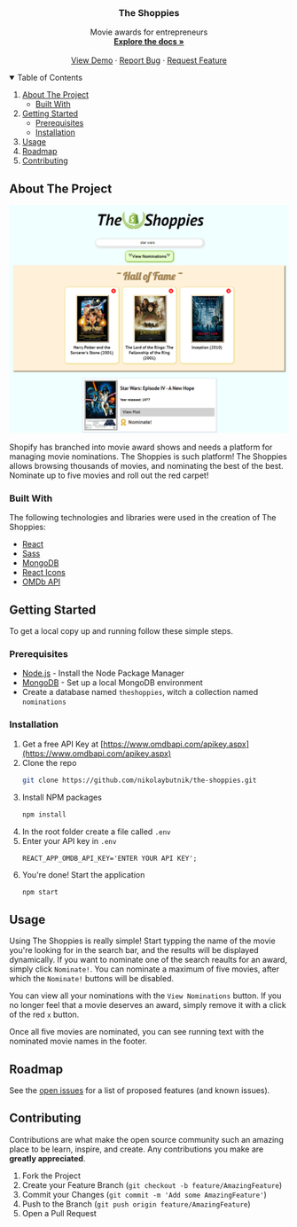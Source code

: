 <br />
<p align="center">
  <h3 align="center">The Shoppies</h3>
  <p align="center">
    Movie awards for entrepreneurs
    <br />
    <a href="https://github.com/nikolaybutnik/the-shoppies"><strong>Explore the docs »</strong></a>
    <br />
    <br />
    <a href="https://nb-theshoppies.herokuapp.com/">View Demo</a>
    ·
    <a href="https://github.com/nikolaybutnik/the-shoppies/issues">Report Bug</a>
    ·
    <a href="https://github.com/nikolaybutnik/the-shoppies/issues">Request Feature</a>
</p>

<details open="open">
  <summary>Table of Contents</summary>
  <ol>
    <li>
      <a href="#about-the-project">About The Project</a>
      <ul>
        <li><a href="#built-with">Built With</a></li>
      </ul>
    </li>
    <li>
      <a href="#getting-started">Getting Started</a>
      <ul>
        <li><a href="#prerequisites">Prerequisites</a></li>
        <li><a href="#installation">Installation</a></li>
      </ul>
    </li>
    <li><a href="#usage">Usage</a></li>
    <li><a href="#roadmap">Roadmap</a></li>
    <li><a href="#contributing">Contributing</a></li>
  </ol>
</details>

## About The Project

![The Shoppies Screenshot](https://github.com/nikolaybutnik/the-shoppies/blob/master/client/public/the-shoppies-screenshot-v3.png?raw=true)

Shopify has branched into movie award shows and needs a platform for managing movie nominations. The Shoppies is such platform! The Shoppies allows browsing thousands of movies, and nominating the best of the best. Nominate up to five movies and roll out the red carpet!

### Built With

The following technologies and libraries were used in the creation of The Shoppies:

- [React](https://reactjs.org/)
- [Sass](https://sass-lang.com/)
- [MongoDB](https://www.mongodb.com/)
- [React Icons](https://react-icons.github.io/react-icons/)
- [OMDb API](https://www.omdbapi.com/)

## Getting Started

To get a local copy up and running follow these simple steps.

### Prerequisites

- [Node.js](https://nodejs.org/en/download/) - Install the Node Package Manager
- [MongoDB](https://www.mongodb.com/try) - Set up a local MongoDB environment
- Create a database named `theshoppies`, witch a collection named `nominations`

### Installation

1. Get a free API Key at [https://www.omdbapi.com/apikey.aspx](https://www.omdbapi.com/apikey.aspx)
2. Clone the repo
   ```sh
   git clone https://github.com/nikolaybutnik/the-shoppies.git
   ```
3. Install NPM packages
   ```sh
   npm install
   ```
4. In the root folder create a file called `.env`
5. Enter your API key in `.env`
   ```JS
   REACT_APP_OMDB_API_KEY='ENTER YOUR API KEY';
   ```
6. You're done! Start the application
   ```sh
   npm start
   ```

## Usage

Using The Shoppies is really simple! Start typping the name of the movie you're looking for in the search bar, and the results will be displayed dynamically. If you want to nominate one of the search reaults for an award, simply click `Nominate!`. You can nominate a maximum of five movies, after which the `Nominate!` buttons will be disabled.

You can view all your nominations with the `View Nominations` button. If you no longer feel that a movie deserves an award, simply remove it with a click of the red `x` button.

Once all five movies are nominated, you can see running text with the nominated movie names in the footer.

## Roadmap

See the [open issues](https://github.com/nikolaybutnik/the-shoppies/issues) for a list of proposed features (and known issues).

## Contributing

Contributions are what make the open source community such an amazing place to be learn, inspire, and create. Any contributions you make are **greatly appreciated**.

1. Fork the Project
2. Create your Feature Branch (`git checkout -b feature/AmazingFeature`)
3. Commit your Changes (`git commit -m 'Add some AmazingFeature'`)
4. Push to the Branch (`git push origin feature/AmazingFeature`)
5. Open a Pull Request
